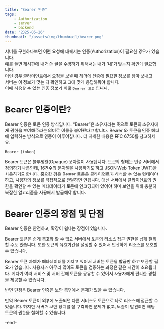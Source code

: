 ```yaml
---
title: "Bearer 인증"
tags:
    - Authorization
    - server
    - backend
date: "2025-05-26"
thumbnail: "/assets/img/thumbnail/bearer.png"
---
```


서버를 구현하다보면 어떤 요청에 대해서는 인증(Authorization)이 필요한 경우가 있습니다.  
예를 들면 게시판에 내가 쓴 글을 수정하기 위해서는 내가 '내'가 맞는지 확인이 필요합니다.  
이런 경우 클라이언트에서 요청을 보낼 때 헤더에 인증에 필요한 정보를 담아 보내고  
서버는 이 정보가 맞는 지 확인하고 그에 맞게 응답해줘야 합니다.  
이때 사용할 수 있는 인증 정보가 바로 `Bearer 토큰` 입니다.

# Bearer 인증이란?

Bearer 인증은 토큰 인증 방식입니다. “Bearer”은 소유자라는 뜻으로 토큰의 소유자에게 권한을 부여해주라는 의미로 이름을 붙여줬다고 합니다. Bearer 와 토큰을 인증 헤더에 입력하는 방식으로 인증이 이루어집니다. 더 자세한 내용은 RFC 6750를 참고하세요.

```txt
Bearer [token]
```

Bearer 토큰은 불투명한(Opaque) 문자열이 사용됩니다. 토큰의 형태는 인증 서버에서 정의하기 나름인데, 16진수의 문자열을 사용하기도 하고 JSON Web Token(JWT)을 사용하기도 합니다. 중요한 것은 Bearer 토큰은 클라이언트가 해석할 수 없는 형태여야 하고, 사용자의 정보를 직접적으로 전달하면 안됩니다. 대신 서버에서 클라이언트의 권한을 확인할 수 있는 메타데이터가 토큰에 인코딩되어 있어야 하며 보안을 위해 충분히 복잡한 알고리즘을 사용해서 발급해야 합니다.

# Bearer 인증의 장점 및 단점

Bearer 인증은 안전하고, 확장이 쉽다는 장점이 있습니다.

Bearer 토큰은 쉽게 복호화 할 수 없고 서버에서 토큰의 리소스 접근 권한을 쉽게 철회할 수도 있습니다. 또한 토큰의 유효기간을 설정할 수 있어서 안전하게 리소스를 보호할 수 있습니다.

Bearer 토큰 자체가 메타데이터를 가지고 있어서 서버는 토큰을 발급만 하고 보관할 필요가 없습니다. 사용자가 아무리 많아도 토큰을 검증하는 과정은 같은 시간이 소요됩니다. 게다가 여러 서비스 및 서버 간에 토큰을 공유할 수 있어서 사용자에게 편리한 경험을 제공할 수 있습니다.

반면 단점은 Bearer 인증은 보안 측면에서 문제가 있을 수 있습니다.

만약 Bearer 토큰이 외부에 노출되면 다른 서비스도 토큰으로 바로 리소스에 접근할 수 있습니다. 하지만 서버가 보안 장치를 잘 구축하면 문제가 없고, 노출이 발견되면 해당 토큰의 권한을 철회할 수 있습니다.

-end-